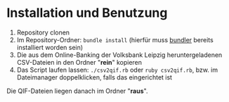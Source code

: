 Installation und Benutzung
==========================

1. Repository clonen
2. Im Repository-Ordner: `bundle install` (hierfür muss [bundler](https://bundler.io/) bereits installiert worden sein)
3. Die aus dem Online-Banking der Volksbank Leipzig heruntergeladenen CSV-Dateien in den Ordner "**rein**" kopieren
4. Das Script laufen lassen: `./csv2qif.rb` oder `ruby csv2qif.rb`, bzw. im Dateimanager doppelklicken, falls das eingerichtet ist

Die QIF-Dateien liegen danach im Ordner "**raus**".
